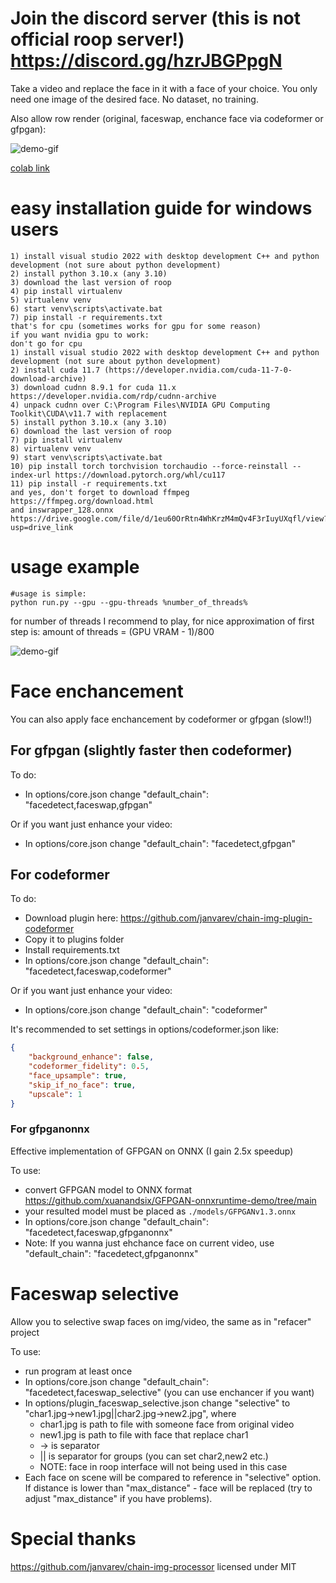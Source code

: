 # Join the discord server (this is not official roop server!) https://discord.gg/hzrJBGPpgN
Take a video and replace the face in it with a face of your choice. You only need one image of the desired face. No dataset, no training.

Also allow row render (original, faceswap, enchance face via codeformer or gfpgan):

![demo-gif](demo_faceswap_codeformer.jpg)

[colab link](https://gist.github.com/phineas-pta/41f68a03b3c0b8fb3e1fdf98a4f9cbde)

# easy installation guide for windows users
```
1) install visual studio 2022 with desktop development C++ and python development (not sure about python development)
2) install python 3.10.x (any 3.10)
3) download the last version of roop
4) pip install virtualenv
5) virtualenv venv
6) start venv\scripts\activate.bat
7) pip install -r requirements.txt
that's for cpu (sometimes works for gpu for some reason)
if you want nvidia gpu to work:
don't go for cpu
1) install visual studio 2022 with desktop development C++ and python development (not sure about python development)
2) install cuda 11.7 (https://developer.nvidia.com/cuda-11-7-0-download-archive)
3) download cudnn 8.9.1 for cuda 11.x https://developer.nvidia.com/rdp/cudnn-archive
4) unpack cudnn over C:\Program Files\NVIDIA GPU Computing Toolkit\CUDA\v11.7 with replacement
5) install python 3.10.x (any 3.10)
6) download the last version of roop
7) pip install virtualenv
8) virtualenv venv
9) start venv\scripts\activate.bat
10) pip install torch torchvision torchaudio --force-reinstall --index-url https://download.pytorch.org/whl/cu117
11) pip install -r requirements.txt
and yes, don't forget to download ffmpeg https://ffmpeg.org/download.html
and inswrapper_128.onnx https://drive.google.com/file/d/1eu60OrRtn4WhKrzM4mQv4F3rIuyUXqfl/view?usp=drive_link
```

# usage example 
```
#usage is simple:
python run.py --gpu --gpu-threads %number_of_threads%
```
for number of threads I recommend to play, for nice approximation of first step is:
amount of threads = (GPU VRAM - 1)/800

![demo-gif](demo.gif)

# Face enchancement

You can also apply face enchancement by codeformer or gfpgan (slow!!)

## For gfpgan (slightly faster then codeformer)

To do:
- In options/core.json change "default_chain": "facedetect,faceswap,gfpgan"

Or if you want just enhance your video:
- In options/core.json change "default_chain": "facedetect,gfpgan"

## For codeformer

To do:
- Download plugin here: https://github.com/janvarev/chain-img-plugin-codeformer
- Copy it to plugins folder
- Install requirements.txt
- In options/core.json change "default_chain": "facedetect,faceswap,codeformer"

Or if you want just enhance your video:
- In options/core.json change "default_chain": "codeformer"

It's recommended to set settings in options/codeformer.json like:
```json
{
    "background_enhance": false,
    "codeformer_fidelity": 0.5,
    "face_upsample": true,
    "skip_if_no_face": true,
    "upscale": 1
}
```

### For gfpganonnx

Effective implementation of GFPGAN on ONNX (I gain 2.5x speedup)

To use: 
- convert GFPGAN model to ONNX format https://github.com/xuanandsix/GFPGAN-onnxruntime-demo/tree/main
- your resulted model must be placed as `./models/GFPGANv1.3.onnx`
- In options/core.json change "default_chain": "facedetect,faceswap,gfpganonnx"
- Note: If you wanna just ehchance face on current video, use "default_chain": "facedetect,gfpganonnx"

# Faceswap selective

Allow you to selective swap faces on img/video, the same as in "refacer" project

To use:
- run program at least once
- In options/core.json change "default_chain": "facedetect,faceswap_selective" (you can use enchancer if you want)
- In options/plugin_faceswap_selective.json change "selective" to "char1.jpg->new1.jpg||char2.jpg->new2.jpg", where
  - char1.jpg is path to file with someone face from original video
  - new1.jpg is path to file with face that replace char1
  - -> is separator
  - || is separator for groups (you can set char2,new2 etc.)
  - NOTE: face in roop interface will not being used in this case
- Each face on scene will be compared to reference in "selective" option. If distance is lower than "max_distance" - face will be replaced (try to adjust "max_distance" if you have problems). 

# Special thanks

https://github.com/janvarev/chain-img-processor licensed under MIT


